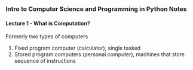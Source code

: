 ### Intro to Computer Science and Programming in Python Notes

#### Lecture 1 - What is Computation?

Formerly two types of computers
1. Fixed program computer (calculator), single tasked
2. Stored program computers (personal computer), machines that store sequence of instructions
